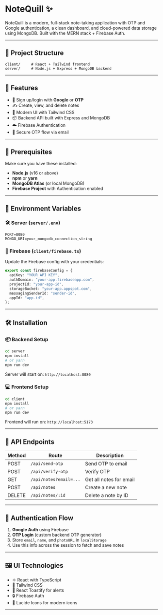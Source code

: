 # NoteQuill ✨

NoteQuill is a modern, full-stack note-taking application with OTP and Google authentication, a clean dashboard, and cloud-powered data storage using MongoDB. Built with the MERN stack + Firebase Auth.

---

## 📁 Project Structure

```
client/     # React + Tailwind frontend
server/     # Node.js + Express + MongoDB backend
```

---

## 🚀 Features

- 🔐 Sign up/login with **Google** or **OTP**
- ✍️ Create, view, and delete notes
- 🎨 Modern UI with Tailwind CSS
- 📦 Backend API built with Express and MongoDB
- ☁️ Firebase Authentication
- 🔐 Secure OTP flow via email

---

## 🔧 Prerequisites

Make sure you have these installed:

- **Node.js** (v16 or above)
- **npm** or **yarn**
- **MongoDB Atlas** (or local MongoDB)
- **Firebase Project** with Authentication enabled

---

## 🧠 Environment Variables

### 🛠️ Server (`server/.env`)

```
PORT=8080
MONGO_URI=your_mongodb_connection_string
```

### 🔐 Firebase (`client/firebase.ts`)

Update the Firebase config with your credentials:

```ts
export const firebaseConfig = {
  apiKey: "YOUR_API_KEY",
  authDomain: "your-app.firebaseapp.com",
  projectId: "your-app-id",
  storageBucket: "your-app.appspot.com",
  messagingSenderId: "sender-id",
  appId: "app-id",
};
```

---

## 🛠️ Installation

### 📦 Backend Setup

```bash
cd server
npm install
# or yarn
npm run dev
```

Server will start on: `http://localhost:8080`

### 💻 Frontend Setup

```bash
cd client
npm install
# or yarn
npm run dev
```

Frontend will run on: `http://localhost:5173`

---

## 🧪 API Endpoints

| Method | Route                   | Description             |
|--------|--------------------------|-------------------------|
| POST   | `/api/send-otp`         | Send OTP to email       |
| POST   | `/api/verify-otp`       | Verify OTP              |
| GET    | `/api/notes?email=...`  | Get all notes for email |
| POST   | `/api/notes`            | Create a new note       |
| DELETE | `/api/notes/:id`        | Delete a note by ID     |

---

## 🔐 Authentication Flow

1. **Google Auth** using Firebase
2. **OTP Login** (custom backend OTP generator)
3. Store `email`, `name`, and `photoURL` in `localStorage`
4. Use this info across the session to fetch and save notes

---

## 🖼️ UI Technologies

- ⚛️ React with TypeScript
- 💨 Tailwind CSS
- 🍞 React Toastify for alerts
- 🔒 Firebase Auth
- 📄 Lucide Icons for modern icons

---
